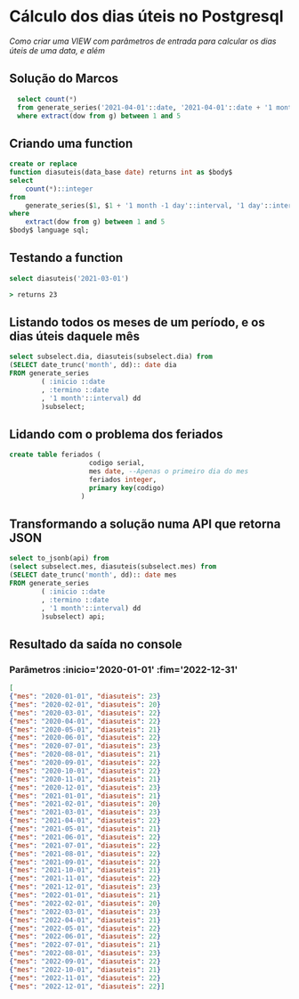 
# Cálculo dos dias úteis no Postgresql
*Como criar uma VIEW com parâmetros de entrada para calcular os dias úteis de uma data, e além*

## Solução do Marcos 

```sql
  select count(*)
  from generate_series('2021-04-01'::date, '2021-04-01'::date + '1 month -1 day'::interval, '1 day'::interval) as g(g)
  where extract(dow from g) between 1 and 5
```
## Criando uma function 

```sql
create or replace	
function diasuteis(data_base date) returns int as $body$
select
	count(*)::integer
from
	generate_series($1, $1 + '1 month -1 day'::interval, '1 day'::interval) as g(g)
where
	extract(dow from g) between 1 and 5 
$body$ language sql;

```
## Testando a function 

```sql
select diasuteis('2021-03-01') 
```

```cmd
> returns 23
```

## Listando todos os meses de um período, e os dias úteis daquele mês
```sql
select subselect.dia, diasuteis(subselect.dia) from 
(SELECT date_trunc('month', dd):: date dia
FROM generate_series
        ( :inicio ::date
        , :termino ::date
        , '1 month'::interval) dd
        )subselect;
```
## Lidando com o problema dos feriados
```sql  
create table feriados (
                    codigo serial,
                    mes date, --Apenas o primeiro dia do mes
                    feriados integer,
                    primary key(codigo)
                  )
```

## Transformando a solução numa API que retorna JSON 

```sql 
select to_jsonb(api) from 
(select subselect.mes, diasuteis(subselect.mes) from 
(SELECT date_trunc('month', dd):: date mes
FROM generate_series
        ( :inicio ::date
        , :termino ::date
        , '1 month'::interval) dd
        )subselect) api;
```

## Resultado da saída no console 
### Parâmetros :inicio='2020-01-01' :fim='2022-12-31' 
```json
[
{"mes": "2020-01-01", "diasuteis": 23}
{"mes": "2020-02-01", "diasuteis": 20}
{"mes": "2020-03-01", "diasuteis": 22}
{"mes": "2020-04-01", "diasuteis": 22}
{"mes": "2020-05-01", "diasuteis": 21}
{"mes": "2020-06-01", "diasuteis": 22}
{"mes": "2020-07-01", "diasuteis": 23}
{"mes": "2020-08-01", "diasuteis": 21}
{"mes": "2020-09-01", "diasuteis": 22}
{"mes": "2020-10-01", "diasuteis": 22}
{"mes": "2020-11-01", "diasuteis": 21}
{"mes": "2020-12-01", "diasuteis": 23}
{"mes": "2021-01-01", "diasuteis": 21}
{"mes": "2021-02-01", "diasuteis": 20}
{"mes": "2021-03-01", "diasuteis": 23}
{"mes": "2021-04-01", "diasuteis": 22}
{"mes": "2021-05-01", "diasuteis": 21}
{"mes": "2021-06-01", "diasuteis": 22}
{"mes": "2021-07-01", "diasuteis": 22}
{"mes": "2021-08-01", "diasuteis": 22}
{"mes": "2021-09-01", "diasuteis": 22}
{"mes": "2021-10-01", "diasuteis": 21}
{"mes": "2021-11-01", "diasuteis": 22}
{"mes": "2021-12-01", "diasuteis": 23}
{"mes": "2022-01-01", "diasuteis": 21}
{"mes": "2022-02-01", "diasuteis": 20}
{"mes": "2022-03-01", "diasuteis": 23}
{"mes": "2022-04-01", "diasuteis": 21}
{"mes": "2022-05-01", "diasuteis": 22}
{"mes": "2022-06-01", "diasuteis": 22}
{"mes": "2022-07-01", "diasuteis": 21}
{"mes": "2022-08-01", "diasuteis": 23}
{"mes": "2022-09-01", "diasuteis": 22}
{"mes": "2022-10-01", "diasuteis": 21}
{"mes": "2022-11-01", "diasuteis": 22}
{"mes": "2022-12-01", "diasuteis": 22}]
```